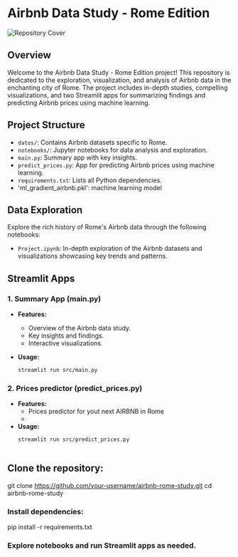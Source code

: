 # Airbnb Data Study - Rome Edition

![Repository Cover](https://www.lavanguardia.com/files/image_948_465/uploads/2017/02/10/5fa3c86dbcfcd.jpeg)

## Overview

Welcome to the Airbnb Data Study - Rome Edition project! This repository is dedicated to the exploration, visualization, and analysis of Airbnb data in the enchanting city of Rome. The project includes in-depth studies, compelling visualizations, and two Streamlit apps for summarizing findings and predicting Airbnb prices using machine learning.

## Project Structure

- `datos/`: Contains Airbnb datasets specific to Rome.
- `notebooks/`: Jupyter notebooks for data analysis and exploration.
- `main.py`: Summary app with key insights.
- `predict_prices.py`: App for predicting Airbnb prices using machine learning.
- `requirements.txt`: Lists all Python dependencies.
- 'ml_gradient_airbnb.pkl': machine learning model

## Data Exploration

Explore the rich history of Rome's Airbnb data through the following notebooks:

- `Project.ipynb`: In-depth exploration of the Airbnb datasets and visualizations showcasing key trends and patterns.

## Streamlit Apps

### 1. Summary App (main.py)

- **Features:**
  - Overview of the Airbnb data study.
  - Key insights and findings.
  - Interactive visualizations.

- **Usage:**
  ```bash
  streamlit run src/main.py

### 2. Prices predictor (predict_prices.py)

- **Features:**
  - Prices predictor for yout next AIRBNB in Rome
  - 
- **Usage:**
  ```bash
  streamlit run src/predict_prices.py
 

## Clone the repository:


git clone https://github.com/your-username/airbnb-rome-study.git
cd airbnb-rome-study

### Install dependencies:

pip install -r requirements.txt

### Explore notebooks and run Streamlit apps as needed.
